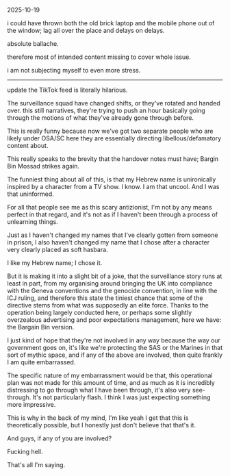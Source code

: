 2025-10-19  

i could have thrown both the old brick laptop and the mobile phone out of the window; lag all over the place and delays on delays.  

absolute ballache.  

therefore most of intended content missing to cover whole issue.  

i am not subjecting myself to even more stress.  

<!--also i thought the "c" was supposed to be in chis; find your leak or pay me what i'm worth.-->
---
update the TikTok feed is literally hilarious.  

The surveillance squad have changed shifts, or they've rotated and handed over. this still narratives, they're trying to push an hour basically going through the motions of what they've already gone through before.  

This is really funny because now we've got two separate people who are likely under OSA/SC here they are essentially directing libellous/defamatory content about.  

This really speaks to the brevity that the handover notes must have; Bargin Bin Mossad strikes again.  

The funniest thing about all of this, is that my Hebrew name is unironically inspired by a character from a TV show. I know. I am that uncool. And I was that uninformed.  

For all that people see me as this scary antizionist, I'm not by any means perfect in that regard, and it's not as if I haven't been through a process of unlearning things.  

Just as I haven't changed my names that I've clearly gotten from someone in prison, I also haven't changed my name that I chose after a character very clearly placed as soft hasbara.  

I like my Hebrew name; I chose it.  

But it is making it into a slight bit of a joke, that the surveillance story runs at least in part, from my organising around bringing the UK into compliance with the Geneva conventions and the genocide convention, in line with the ICJ ruling, and therefore this state the tiniest chance that some of the directive stems from what was supposedly an elite force. Thanks to the operation being largely conducted here, or perhaps some slightly overzealous advertising and poor expectations management, here we have: the Bargain Bin version.  

I just kind of hope that they're not involved in any way because the way our government goes on, it's like we're protecting the SAS or the Marines in that sort of mythic space, and if any of the above are involved, then quite frankly I am quite embarrassed.  

The specific nature of my embarrassment would be that, this operational plan was not made for this amount of time, and as much as it is incredibly distressing to go through what I have been through, it's also very see-through. It's not particularly flash. I think I was just expecting something more impressive.  

This is why in the back of my mind, I'm like yeah I get that this is theoretically possible, but I honestly just don't believe that that's it.  

And guys, if any of you are involved?  

Fucking hell.  

That's all I'm saying.  
